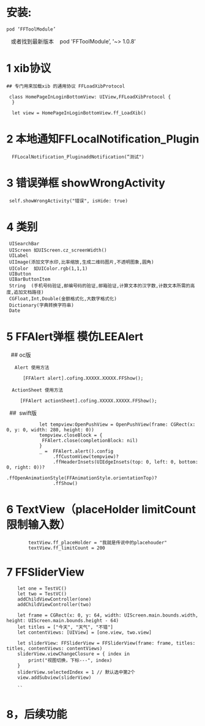 
# 安装:
    pod ‘FFToolModule’
    或者找到最新版本
    pod 'FFToolModule’, '~> 1.0.8’ 


# 1 xib协议
    
    ## 专门用来加载xib 的通用协议 FFLoadXibProtocol 
  
  	 class HomePageInLoginBottomView: UIView,FFLoadXibProtocol {
 	  }
    
 	  let view = HomePageInLoginBottomView.ff_LoadXib()

# 2 本地通知FFLocalNotification_Plugin

      FFLocalNotification_PluginaddNotification(“测试")

# 3 错误弹框 showWrongActivity

     self.showWrongActivity("错误", isHide: true)
     
# 4 类别 
     UISearchBar 
     UIScreen 如UIScreen.cz_screenWidth()
     UILabel
     UIImage(添加文字水印,比率缩放,生成二维码图片,不透明图象,圆角)
     UIColor  如UIColor.rgb(1,1,1)
     UIButton
     UIBarButtonItem
     String  (手机号码验证,邮编号码的验证,邮箱验证,计算文本的汉字数,计数文本所需的高度,追加文档路径)
     CGFloat,Int,Double(金额格式化,大数字格式化)
     Dictionary(字典转换字符串)
     Date
# 5 FFAlert弹框 模仿LEEAlert
     ## oc版

       Alert 使用方法

          [FFAlert alert].cofing.XXXXX.XXXXX.FFShow();

      ActionSheet 使用方法

         [FFAlert actionSheet].cofing.XXXXX.XXXXX.FFShow();
         

   ##  swift版

                let tempview:OpenPushView = OpenPushView(frame: CGRect(x: 0, y: 0, width: 280, height: 0))
                tempview.closeBlock = {
                 FFAlert.close(completionBlock: nil)
                }
                _ =  FFAlert.alert().config
                     .ffCustomView(tempview)?
                     .ffHeaderInsets(UIEdgeInsets(top: 0, left: 0, bottom: 0, right: 0))?
                     .ffOpenAnimationStyle(FFAnimationStyle.orientationTop)?
                     .ffShow()


# 6 TextView（placeHolder limitCount限制输入数）
      
            textView.ff_placeHolder = "我就是传说中的placehouder"
            textView.ff_limitCount = 200
            
# 7 FFSliderView 
      
        let one = TestVC()
        let two = TestVC()
        addChildViewController(one)
        addChildViewController(two)
        
        let frame = CGRect(x: 0, y: 64, width: UIScreen.main.bounds.width, height: UIScreen.main.bounds.height - 64)
        let titles = ["今天", "天气", "不错"]
        let contentViews: [UIView] = [one.view, two.view]
        
        let sliderView: FFSliderView = FFSliderView(frame: frame, titles: titles, contentViews: contentViews)
        sliderView.viewChangeClosure = { index in
            print("视图切换，下标---", index)
        }
        sliderView.selectedIndex = 1 // 默认选中第2个
        view.addSubview(sliderView)
        
        ``
# 8，后续功能
